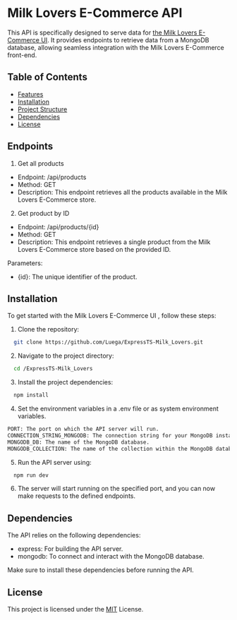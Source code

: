 # Milk Lovers E-Commerce API

This API is specifically designed to serve data for [the Milk Lovers E-Commerce UI](https://github.com/Luega/ReactTS-Milk_Lovers.git). It provides endpoints to retrieve data from a MongoDB database, allowing seamless integration with the Milk Lovers E-Commerce front-end.

## Table of Contents

- [Features](#Features)
- [Installation](#Installation)
- [Project Structure](#ProjectStructure)
- [Dependencies](#Dependencies)
- [License](#license)

## Endpoints

1. Get all products

- Endpoint: /api/products
- Method: GET
- Description: This endpoint retrieves all the products available in the Milk Lovers E-Commerce store.

2. Get product by ID

- Endpoint: /api/products/{id}
- Method: GET
- Description: This endpoint retrieves a single product from the Milk Lovers E-Commerce store based on the provided ID.

Parameters:

- {id}: The unique identifier of the product.

## Installation

To get started with the Milk Lovers E-Commerce UI , follow these steps:

1. Clone the repository:

```bash
  git clone https://github.com/Luega/ExpressTS-Milk_Lovers.git
```

2. Navigate to the project directory:

```bash
  cd /ExpressTS-Milk_Lovers
```

3. Install the project dependencies:

```bash
  npm install
```

4. Set the environment variables in a .env file or as system environment variables.

```bash
PORT: The port on which the API server will run.
CONNECTION_STRING_MONGODB: The connection string for your MongoDB instance.
MONGODB_DB: The name of the MongoDB database.
MONGODB_COLLECTION: The name of the collection within the MongoDB database.
```

5. Run the API server using:

```bash
  npm run dev
```

6. The server will start running on the specified port, and you can now make requests to the defined endpoints.

## Dependencies

The API relies on the following dependencies:

- express: For building the API server.
- mongodb: To connect and interact with the MongoDB database.

Make sure to install these dependencies before running the API.

## License

This project is licensed under the [MIT](https://choosealicense.com/licenses/mit/) License.
